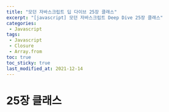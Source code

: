 ```yaml
---
title: "모던 자바스크립트 딥 다이브 25장 클래스"
excerpt: "[javascript] 모던 자바스크립트 Deep Dive 25장 클래스"
categories:
 - Javascript
tags:
 - Javascript
 - Closure
 - Array.from
toc: true
toc_sticky: true
last_modified_at: 2021-12-14
---
```


# 25장 클래스
